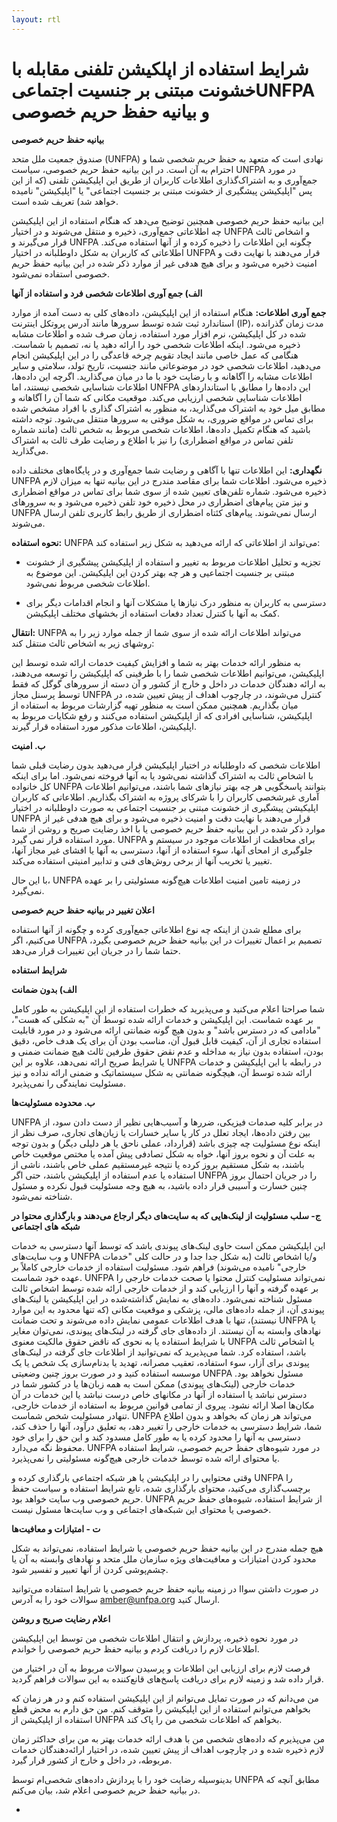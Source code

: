 ```yaml
---
layout: rtl
---
```


# شرایط استفاده از اپلکیشن تلفنی مقابله با خشونت مبتنی بر جنسیت اجتماعیUNFPA  و بیانیه حفظ حریم خصوصی

**بیانیه حفظ حریم خصوصی**

صندوق جمعیت ملل متحد (UNFPA) نهادی است که متعهد به حفظ حریم شخصی شما و احترام به آن است. در این بیانیه حفظ حریم خصوصی، سیاست UNFPA در مورد جمع‌آوری و به اشتراک‌گذاری اطلاعات کاربران از طریق این اپلیکیشن تلفنی (که از این پس "اپلیکیشن پیشگیری از خشونت مبتنی بر جنسیت اجتماعی" یا "اپلیکیشن" نامیده خواهد شد) تعریف شده است.

این بیانیه حفظ حریم خصوصی همچنین توضیح می‌دهد که هنگام استفاده از این اپلیکیشن چه اطلاعاتی جمع‌آوری، ذخیره و منتقل می‌شوند و در اختیار UNFPA و اشخاص ثالث قرار می‌گیرند و UNFPA چگونه این اطلاعات را ذخیره کرده و از آنها استفاده می‌کند. اطلاعاتی که کاربران به شکل داوطلبانه در اختیار UNFPA قرار می‌دهند با نهایت دقت و امنیت ذخیره می‌شود و برای هیچ هدفی غیر از موارد ذکر شده در این بیانیه حفظ حریم خصوصی استفاده نمی‌شود.

**الف) جمع آوری اطلاعات شخصی فرد و استفاده از آنها**

**جمع آوری اطلاعات:** هنگام استفاده از این اپلیکیشن، داده‌های کلی به دست آمده از موارد استاندارد ثبت شده توسط سرورها مانند آدرس پروتکل اینترنت (IP)، مدت زمان گذرانده شده در کل اپلیکیشن، نرم افزار مورد استفاده، زمان صرف شده و اطلاعات مشابه ذخیره می‌شود. اینکه اطلاعات شخصی خود را ارائه دهید یا نه، تصمیم با شماست. هنگامی که عمل خاصی مانند ایجاد تقویم چرخه قاعدگی را در این اپلیکیشن انجام می‌دهید، اطلاعات شخصی خود در موضوعاتی مانند جنسیت، تاریخ تولد، سلامتی و سایر اطلاعات مشابه را آگاهانه و با رضایت خود با ما در میان می‌گذارید. اگرچه این داده‌ها، اطلاعات شناسایی شخصی نیستند، اما UNFPA این داده‌ها را مطابق با استانداردهای اطلاعات شناسایی شخصی ارزیابی می‌کند. موقعیت مکانی که شما آن را آگاهانه و مطابق میل خود به اشتراک می‌گذارید، به منظور به اشتراک گذاری با افراد مشخص شده برای تماس در مواقع ضروری، به شکل موقتی به سرورها منتقل می‌شود. توجه داشته باشید که هنگام تکمیل داده‌ها، اطلاعات شخصی مربوط به شخص ثالث (مانند شماره تلفن تماس در مواقع اضطراری) را نیز با اطلاع و رضایت طرف ثالث به اشتراک می‌گذارید.

**نگهداری:** این اطلاعات تنها با آگاهی و رضایت شما جمع‌آوری و در پایگاه‌های مختلف داده UNFPA ذخیره می‌شود. اطلاعات شما برای مقاصد مندرج در این بیانیه تنها به میزان لازم ذخیره می‌شود. شماره تلفن‌های تعیین شده از سوی شما برای تماس در مواقع اضطراری و نیز متن پیام‌های اضطراری در محل ذخیره خود تلفن ذخیره می‌شود و به سرورهای UNFPA ارسال نمی‌شوند. پیام‌های کئتاه اضطراری از طریق رابط کاربری تلفن ارسال می‌شوند.

**نحوه استفاده:** UNFPA می‌تواند از اطلاعاتی که ارائه می‌دهید به شکل زیر استفاده کند:

- تجزیه و تحلیل اطلاعات مربوط به تغییر و استفاده از اپلیکیشن پیشگیری از خشونت مبتنی بر جنسیت اجتماعیی و هر چه بهتر کردن این اپلیکیشن. این موضوع به اطلاعات شخصی مربوط نمی‌شود.

- دسترسی به کاربران به منظور درک نیازها یا مشکلات آنها و انجام اقدامات دیگر برای کمک به آنها با کنترل تعداد دفعات استفاده از بخشهای مختلف اپلیکیشن.

**انتقال:** UNFPA می‌تواند اطلاعات ارائه شده از سوی شما از جمله موارد زیر را به روشهای زیر به اشخاص ثالث منتقل کند:

به منظور ارائه خدمات بهتر به شما و افزایش کیفیت خدمات ارائه شده توسط این اپلیکیشن، می‌توانیم اطلاعات شخصی شما را با طرفینی که اپلیکیشن را توسعه می‌دهند، به ارائه دهندگان خدمات در داخل و خارج از کشور و آن دسته از سرورهای گوگل که فقط توسط پرسنل مجاز UNFPA کنترل می‌شوند، در چارچوب اهداف از پیش تعیین شده، در میان بگذاریم. همچنین ممکن است به منظور تهیه گزارشات مربوط به استفاده از اپلیکیشن، شناسایی افرادی که از اپلیکیشن استفاده می‌کنند و رفع شکایات مربوط به اپلیکیشن، اطلاعات مذکور مورد استفاده قرار گیرند.

**ب. امنیت**

اطلاعات شخصی که داوطلبانه در اختیار اپلیکیشن قرار می‌دهید بدون رضایت قبلی شما با اشخاص ثالث به اشتراک گذاشته نمی‌شود یا به آنها فروخته نمی‌شود. اما برای  اینکه کل خانواده UNFPA بتوانند پاسخگویی هر چه بهتر نیازهای شما باشند، می‌توانیم اطلاعات آماری غیرشخصی کاربران را با شرکای پروژه به اشتراک بگذاریم. اطلاعاتی که کاربران اپلیکیشن پیشگیری از خشونت مبتنی بر جنسیت اجتماعی به صورت داوطلبانه در اختیار UNFPA قرار می‌دهند با نهایت دقت و امنیت ذخیره می‌شود و برای هیچ هدفی غیر از موارد ذکر شده در این بیانیه حفظ حریم خصوصی یا با اخذ رضایت صریح و روشن از شما مورد استفاده قرار نمی گیرد. UNFPA برای محافظت از اطلاعات موجود در سیستم و جلوگیری از امحای آنها، سوء استفاده از آنها، دسترسی به آنها یا افشای غیر مجاز آنها، تغییر یا تخریب آنها از برخی روش‌های فنی و تدابیر امنیتی استفاده می‌کند.

با این حال، UNFPA در زمینه تامین امنیت اطلاعات هیچ‌گونه مسئولیتی را بر عهده نمی‌گیرد.


**اعلان تغییر در بیانیه حفظ حریم خصوصی**

برای مطلع شدن از اینکه چه نوع اطلاعاتی جمع‌آوری کرده و چگونه از آنها استفاده می‌کنیم، اگر UNFPA تصمیم بر اعمال تغییرات در این بیانیه حفظ حریم خصوصی بگیرد، حتما شما را در جریان این تغییرات قرار می‌دهد.

**شرایط استفاده**

**الف)  بدون ضمانت**

شما صراحتا اعلام می‌کنید و می‌پذیرید که خطرات استفاده از این اپلیکیشن به طور کامل بر عهده شماست. این اپلیکیشن و خدمات ارائه شده توسط آن "به شکلی که هست"، "مادامی که در دسترس باشد" و بدون هیچ گونه ضمانتی ارائه می‌شود و در مورد قابلیت استفاده تجاری از آن، کیفیت قابل قبول آن، مناسب بودن آن برای یک هدف خاص، دقیق بودن، استفاده بدون نیاز به مداخله و عدم نقض حقوق طرفین ثالث هیچ ضمانت ضمنی و یا شرایط صریح ارائه نمی‌دهد، علاوه بر این UNFPA در رابطه با این اپلیکیشن و خدمات ارائه شده توسط آن، هیچگونه ضمانتی به شکل سیستماتیک و ضمنی ارائه نداده و نیز مسئولیت نمایندگی را نمی‌پذیرد.

**ب. محدوده مسئولیت‌ها**

UNFPA در برابر کلیه صدمات فیزیکی، ضررها و آسیب‌هایی نظیر از دست دادن سود، از بین رفتن داده‌ها، ایجاد تعلل در کار یا سایر خسارات یا زیان‌های تجاری، صرف نظر از اینکه نوع مسئولیت چه چیزی باشد (قرارداد، عملی ناحق یا هر دلیلی دیگر) و بدون توجه به علت آن و نحوه بروز آنها، خواه به شکل تصادفی پیش آمده یا مختص موقعیت خاص باشند، به شکل مستقیم بروز کرده یا نتیجه غیرمستقیم عملی خاص باشند، ناشی از استفاده یا عدم استفاده از اپلیکیشن باشند، حتی اگر UNFPA را در جریان احتمال بروز چنین خسارت و آسیبی قرار داده باشید، به هیچ وجه مسئولیت قبول نکرده و مسئول شناخته نمی‌شود.

**ج- سلب مسئولیت از لینک‌هایی که به سایت‌های دیگر ارجاع می‌دهند و بارگذاری محتوا در شبکه های اجتماعی**

این اپلیکیشن ممکن است حاوی لینک‌های پیوندی باشد که توسط آنها دسترسی به خدمات و وب سایت‌های UNFPA و/یا اشخاص ثالث (به شکل جدا جدا و در حالت کلی "خدمات خارجی" نامیده می‌شوند) فراهم شود. مسئولیت استفاده از خدمات خارجی کاملاً بر عهده خود شماست. UNFPA نمی‌تواند مسئولیت کنترل محتوا یا صحت خدمات خارجی را بر عهده گرفته و آنها را ارزیابی کند و از خدمات خارجی ارائه شده توسط اشخاص ثالث مسئول شناخته نمی‌شود. داده‌های به نمایش گذاشته‌شده در این اپلیکیشن یا لینک‌های پیوندی آن، از جمله داده‌های مالی، پزشکی و موقعیت مکانی (که تنها محدود به این موارد نیستند)، تنها با هدف اطلاعات عمومی نمایش داده می‌شوند و تحت ضمانت UNFPA یا نهادهای وابسته به آن نیستند. از داده‌های جای گرفته در لینک‌های پیوندی، نمی‌توان مغایر با شرایط استفاده یا به نحوی که ناقض حقوق مالکیت معنوی UNFPA یا اشخاص ثالث باشد، استفاده کرد. شما می‌پذیرید که نمی‌توانید از اطلاعات جای گرفته در لینک‌های پیوندی برای آزار، سوء استفاده، تعقیب مصرانه، تهدید یا بدنام‌سازی یک شخص یا یک موسسه استفاده کنید و در صورت بروز چنین وضعیتی UNFPA مسئول نخواهد بود. خدمات خارجی (لینک‌های پیوندی) ممکن است به همه زبان‌ها یا در کشور شما در دسترس نباشد یا استفاده از آنها در مکانهای خاص درست نباشد یا این خدمات در آن مکان‌ها اصلا ارائه نشود. پیروی از تمامی قوانین مربوط به استفاده از خدمات خارجی، تنهادر مسئولیت شخص شماست. UNFPA می‌تواند هر زمان که بخواهد و بدون اطلاع شما، شرایط دسترسی به خدمات خارجی را تغییر دهد، به تعلیق درآود، آنها را حذف کند، دسترسی به آنها را محدود کرده یا به طور کامل مسدود کند و این حق را برای خود محفوظ نگه می‌دارد. UNFPA در مورد شیوه‌های حفظ حریم خصوصی، شرایط استفاده یا محتوای ارائه شده توسط خدمات خارجی هیچ‌گونه مسئولیتی را نمی‌پذیرد.

وقتی محتوایی را در اپلیکیشن یا هر شبکه اجتماعی بارگذاری کرده و UNFPA را برچسب‌گذاری می‌کنید، محتوای بارگذاری شده، تابع شرایط استفاده و سیاست حفظ حریم خصوصی وب سایت خواهد بود. UNFPA از شرایط استفاده، شیوه‌های حفظ حریم خصوصی یا محتوای این شبکه‌های اجتماعی و وب سایت‌ها مسئول نیست.

**ت - امتیازات و معافیت‌ها**

هیچ جمله مندرج در این بیانیه حفظ حریم خصوصی یا شرایط استفاده، نمی‌تواند به شکل محدود کردن امتیازات و معافیت‌های ویژه سازمان ملل متحد و نهادهای وابسته به آن یا چشم‌پوشی کردن از آنها تعبیر و تفسیر شود.

در صورت داشتن سواا در زمینه بیانیه حفظ حریم خصوصی یا شرایط استفاده می‌توانید سوالات خود را به آدرس amber@unfpa.org ارسال کنید.

**اعلام رضایت صریح و  روشن**

در مورد نحوه ذخیره، پردازش و انتقال اطلاعات شخصی من توسط این اپلیکیشن اطلاعات لازم را دریافت کردم و بیانیه حفظ حریم خصوصی را خواندم.

فرصت لازم برای ارزیابی این اطلاعات و پرسیدن سوالات مربوط به آن در اختیار من قرار داده شد و زمینه لازم برای دریافت پاسخ‌های قانع‌کننده به این سوالات فراهم گردید.

من می‌دانم که در صورت تمایل می‌توانم از این اپلیکیشن استفاده کنم و در هر زمان که بخواهم می‌توانم استفاده از این اپلیکیشن را متوقف کنم. من حق دارم به محض قطع استفاده از اپلیکیشن از UNFPA بخواهم که اطلاعات شخصی من را پاک کند.

من می‌پذیرم که داده‌های شخصی من با هدف ارائه خدمات بهتر به من برای حداکثر زمان لازم ذخیره شده و در چارچوب اهداف از پیش تعیین شده، در اختیار ارائه‌دهندگان خدمات مربوطه، در داخل و خارج از کشور قرار گیرد.

بدینوسیله رضایت خود را با  پردازش داده‌های شخصی‌ام توسط UNFPA مطابق آنچه که در بیانیه حفظ حریم خصوصی اعلام شد، بیان می‌کنم.

-
